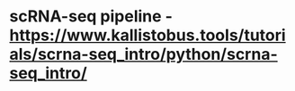 # scRNA-seq pipeline - https://www.kallistobus.tools/tutorials/scrna-seq_intro/python/scrna-seq_intro/
